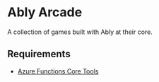 # Ably Arcade
A collection of games built with Ably at their core.

## Requirements

- [Azure Functions Core Tools](?tabs=v4%2Clinux%2Ccsharp%2Cportal%2Cbash)

